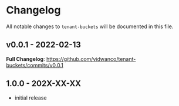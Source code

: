 # Changelog

All notable changes to `tenant-buckets` will be documented in this file.

## v0.0.1 - 2022-02-13

**Full Changelog**: https://github.com/vidwanco/tenant-buckets/commits/v0.0.1

## 1.0.0 - 202X-XX-XX

- initial release
